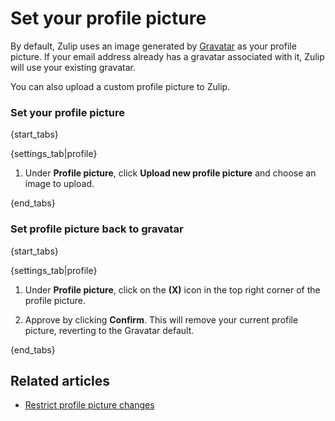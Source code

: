 # Set your profile picture

By default, Zulip uses an image generated by
[Gravatar](https://en.gravatar.com/) as your profile picture.
If your email address already has a gravatar associated with it, Zulip will
use your existing gravatar.

You can also upload a custom profile picture to Zulip.

### Set your profile picture

{start_tabs}

{settings_tab|profile}

1. Under **Profile picture**, click **Upload new profile picture** and choose an image to upload.

{end_tabs}

### Set profile picture back to gravatar

{start_tabs}

{settings_tab|profile}

1. Under **Profile picture**, click on the **(X)** icon in the top
right corner of the profile picture.

1. Approve by clicking **Confirm**. This will remove your current
profile picture, reverting to the Gravatar default.

{end_tabs}

## Related articles

* [Restrict profile picture changes](/help/restrict-profile-picture-changes)
